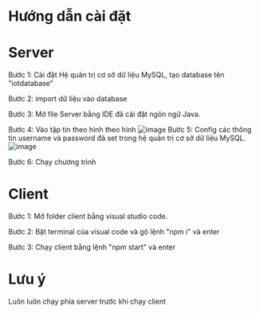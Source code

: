 # Hướng dẫn cài đặt

# Server
Bước 1: Cài đặt Hệ quản trị cơ sở dữ liệu MySQL, tạo database tên "iotdatabase" 

Bước 2: import dữ liệu vào database


Bước 3: Mở file Server bằng IDE đã cài đặt ngôn ngữ Java.

Bước 4: Vào tập tin theo hình theo hình
![image](https://github.com/phanminhquan/Do_An_N2023/assets/87330366/c126f5e8-c975-482a-9859-131db8999892)
Bước 5: Config các thông tin username và password đã set trong hệ quản trị cơ sở dữ liệu MySQL.
![image](https://github.com/phanminhquan/Do_An_N2023/assets/87330366/ba472d3a-f74b-4d19-9246-e4ada7e1b350)

Bước 6: Chạy chương trình

# Client
Bước 1: Mở folder client bằng visual studio code.

Bước 2: Bật terminal của visual code và gõ lệnh "npm i" và enter

Bước 3: Chạy client bằng lệnh "npm start" và enter

# Lưu ý
Luôn luôn chạy phía server trước khi chạy client
